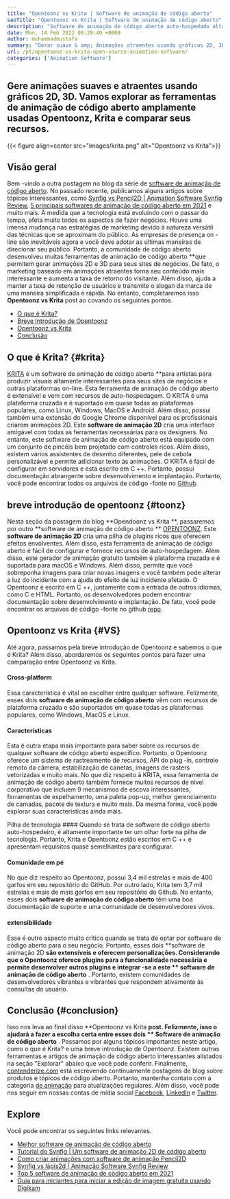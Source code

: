 ```yaml
---
title: "Opentoonz vs Krita | Software de animação de código aberto" 
seoTitle: "Opentoonz vs Krita | Software de animação de código aberto" 
description: "Software de animação de código aberto auto-hospedado altamente avançado para gerar animações ricas 2D e 3D. Esta postagem no blog é sobre a comparação de Opentoonz vs Krita." 
date: Mon, 14 Feb 2022 08:29:49 +0000
author: muhammadmustafa
summary: "Gerar suave & amp; Animações atraentes usando gráficos 2D, 3D. Vamos explorar as ferramentas de animação de código aberto amplamente usadas Opentoonz, Krita e comparar seus recursos." 
url: /pt/opentoonz-vs-krita-open-source-animation-software/
categories: ['Animation Software']
---
```


## Gere animações suaves e atraentes usando gráficos 2D, 3D. Vamos explorar as ferramentas de animação de código aberto amplamente usadas Opentoonz, Krita e comparar seus recursos.

{{< figure align=center src="images/krita.png" alt="Opentoonz vs Krita">}}


## Visão geral
Bem -vindo a outra postagem no blog da série de [software de animação de código aberto][1]. No passado recente, publicamos alguns artigos sobre tópicos interessantes, como [Synfig vs Pencil2D | Animation Software Synfig Review][2], [5 principais softwares de animação de código aberto em 2021][3] e muito mais. À medida que a tecnologia está evoluindo com o passar do tempo, afeta muito todos os aspectos de fazer negócios. Houve uma imensa mudança nas estratégias de marketing devido à natureza versátil das técnicas que se aproximam do público. As empresas de presença on -line são inevitáveis ​​agora e você deve adotar as últimas maneiras de direcionar seu público.
Portanto, a comunidade de código aberto desenvolveu muitas ferramentas de animação de código aberto **que permitem gerar animações 2D e 3D para seus sites de negócios. De fato, o marketing baseado em animações atraentes torna seu conteúdo mais interessante e aumenta a taxa de retorno do visitante. Além disso, ajuda a manter a taxa de retenção de usuários e transmite o slogan da marca de uma maneira simplificada e rápida. No entanto, completaremos isso  **Opentoonz vs Krita**   post ao covando os seguintes pontos.
  * [O que é Krita?][4]
  * [Breve Introdução de Opentoonz][5]
  * [Opentoonz vs Krita][6]
  * [Conclusão][7]

## O que é Krita?   {#krita}
[KRITA][8] é um software de animação de código aberto **para artistas para produzir visuais altamente interessantes para seus sites de negócios e outras plataformas on-line. Esta ferramenta de animação de código aberto é extensível e vem com recursos de auto-hospedagem. O KRITA é uma plataforma cruzada e é suportado em quase todas as plataformas populares, como Linux, Windows, MacOS e Android. Além disso, possui também uma extensão do Google Chrome disponível para os profissionais criarem animações 2D. Este  **software de animação 2D**   cria uma interface amigável com todas as ferramentas necessárias para os designers.
No entanto, este software de animação de código aberto está equipado com um conjunto de pincéis bem projetado com controles ricos. Além disso, existem vários assistentes de desenho diferentes, pele de cebola personalizável e permite adicionar texto às animações. O KRITA é fácil de configurar em servidores e está escrito em C ++. Portanto, possui documentação abrangente sobre desenvolvimento e implantação. Portanto, você pode encontrar todos os arquivos de código -fonte no [Github][9].

## breve introdução de opentoonz   {#toonz}
Nesta seção da postagem do blog **Opendoonz vs Krita **, passaremos por outro  **software de animação de código aberto **  [OPENTOONZ][10]. Este  **software de animação 2D**   cria uma pilha de plugins ricos que oferecem efeitos envolventes. Além disso, esta ferramenta de animação de código aberto é fácil de configurar e fornece recursos de auto-hospedagem. Além disso, este gerador de animação gratuito também é plataforma cruzada e é suportada para macOS e Windows. Além disso, permite que você sobreponha imagens para criar novas imagens e você também pode alterar a luz do incidente com a ajuda do efeito de luz incidente afetado.
O Opentoonz é escrito em C ++, juntamente com a entrada de outros idiomas, como C e HTML. Portanto, os desenvolvedores podem encontrar documentação sobre desenvolvimento e implantação. De fato, você pode encontrar os arquivos de código -fonte no github [repo][11].

## Opentoonz vs Krita   {#VS}
Até agora, passamos pela breve introdução de Opentoonz e sabemos o que é Krita? Além disso, abordaremos os seguintes pontos para fazer uma comparação entre Opentoonz vs Krita.

#### Cross-platform
Essa característica é vital ao escolher entre qualquer software. Felizmente, esses dois **software de animação de código aberto**  vêm com recursos de plataforma cruzada e são suportados em quase todas as plataformas populares, como Windows, MacOS e Linux.

#### Características
Esta é outra etapa mais importante para saber sobre os recursos de qualquer software de código aberto específico. Portanto, o Opentoonz oferece um sistema de rastreamento de recursos, API do plug -in, controle remoto da câmera, estabilização de canetas, imagens de rasters vetorizadas e muito mais. No que diz respeito à KRITA, essa ferramenta de animação de código aberto também fornece muitos recursos de nível corporativo que incluem 9 mecanismos de escova interessantes, ferramentas de espelhamento, uma paleta pop-up, melhor gerenciamento de camadas, pacote de textura e muito mais. Da mesma forma, você pode explorar suas características ainda mais.

Pilha de tecnologia ####
Quando se trata de software de código aberto auto-hospedeiro, é altamente importante ter um olhar forte na pilha de tecnologia. Portanto, Krita e Opentoonz estão escritos em C ++ e apresentam requisitos quase semelhantes para configurar.

#### Comunidade em pé
No que diz respeito ao Opentoonz, possui 3,4 mil estrelas e mais de 400 garfos em seu repositório do GitHub. Por outro lado, Krita tem 3,7 mil estrelas e mais de mais garfos em seu repositório do Github. No entanto, esses dois **software de animação de código aberto**  têm uma boa documentação de suporte e uma comunidade de desenvolvedores vivos.

#### extensibilidade
Esse é outro aspecto muito crítico quando se trata de optar por software de código aberto para o seu negócio. Portanto, esses dois **software de animação 2D  **são extensíveis e oferecem personalizações. Considerando que o Opentoonz oferece plugins para a funcionalidade necessária e permite desenvolver outros plugins e integrar -se a este **  software de animação de código aberto** . Portanto, existem comunidades de desenvolvedores vibrantes e vibrantes que respondem ativamente às consultas do usuário.

## Conclusão   {#conclusion}
Isso nos leva ao final disso **Opentoonz vs Krita  **post. Felizmente, isso o ajudará a fazer a escolha certa entre esses dois **  Software de animação de código aberto** . Passamos por alguns tópicos importantes neste artigo, como o que é Krita? e uma breve introdução de Opentoonz. Existem outras ferramentas e artigos de animação de código aberto interessantes alistados na seção "Explorar" abaixo que você pode conferir.
Finalmente, [contenderize.com][12] está escrevendo continuamente postagens de blog sobre produtos e tópicos de código aberto. Portanto, mantenha contato com a categoria [de animação][13] para atualizações regulares. Além disso, você pode nos seguir em nossas contas de mídia social [Facebook][14], [LinkedIn][15] e [Twitter][16].

## Explore
Você pode encontrar os seguintes links relevantes.
  * [Melhor software de animação de código aberto][13]
  * [Tutorial do Synfig | Um software de animação 2D de código aberto][17]
  * [Como criar animações com software de animação Pencil2D][18]
  * [Synfig vs lápis2d | Animação Software Synfig Review][2]
  * [Top 5 software de animação de código aberto em 2021][3]
  * [Guia para iniciantes para iniciar a edição de imagem gratuita usando Digikam][19]

  
[1]: https://blog.containerize.com/category/animation-software/
[2]: https://blog.containerize.com/animation-software/synfig-vs-pencil2d-animation-software-synfig-review/
[3]: https://blog.containerize.com/animation-software/top-5-open-source-animation-software-in-2021/
[4]: #krita
[5]: #toonz
[6]: #vs
[7]: #Conclusion
[8]: https://products.containerize.com/animation-software/krita/
[9]: https://github.com/KDE/krita
[10]: https://products.containerize.com/animation-software/opentoonz/
[11]: https://github.com/opentoonz/opentoonz
[12]: https://www.containerize.com/
[13]: https://products.containerize.com/animation-software/
[14]: https://web.facebook.com/containerize
[15]: https://www.linkedin.com/company/containerize/
[16]: https://twitter.com/containerize_co
[17]: https://blog.containerize.com/animation-software/synfig-tutorial-an-open-source-2d-animation-software/
[18]: https://blog.containerize.com/animation-software/how-to-create-animations-with-pencil2d-animation-software/
[19]: https://blog.containerize.com/animation-software/beginners-guide-to-start-free-image-editing-using-digikam/
